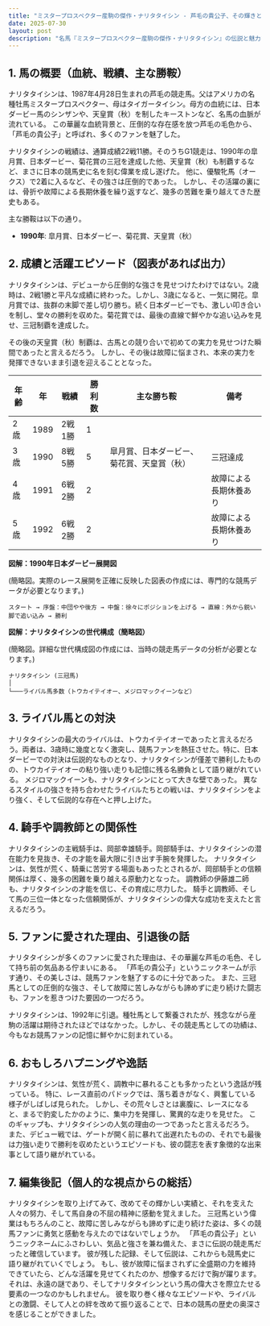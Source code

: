 ```yaml
---
title: "ミスタープロスペクター産駒の傑作・ナリタタイシン - 芦毛の貴公子、その輝きと影"
date: 2025-07-30
layout: post
description: "名馬『ミスタープロスペクター産駒の傑作・ナリタタイシン』の伝説と魅力を深堀り"
---
```


## 1. 馬の概要（血統、戦績、主な勝鞍）

ナリタタイシンは、1987年4月28日生まれの芦毛の競走馬。父はアメリカの名種牡馬ミスタープロスペクター、母はタイガータイシン。母方の血統には、日本ダービー馬のシンザンや、天皇賞（秋）を制したキーストンなど、名馬の血脈が流れている。  この華麗な血統背景と、圧倒的な存在感を放つ芦毛の毛色から、「芦毛の貴公子」と呼ばれ、多くのファンを魅了した。

ナリタタイシンの戦績は、通算成績22戦11勝。そのうちG1競走は、1990年の皐月賞、日本ダービー、菊花賞の三冠を達成した他、天皇賞（秋）も制覇するなど、まさに日本の競馬史に名を刻む偉業を成し遂げた。  他に、優駿牝馬（オークス）で2着に入るなど、その強さは圧倒的であった。 しかし、その活躍の裏には、骨折や故障による長期休養を繰り返すなど、幾多の苦難を乗り越えてきた歴史もある。

主な勝鞍は以下の通り。

* **1990年**: 皐月賞、日本ダービー、菊花賞、天皇賞（秋）


## 2. 成績と活躍エピソード（図表があれば出力）

ナリタタイシンは、デビューから圧倒的な強さを見せつけたわけではない。2歳時は、2戦1勝と平凡な成績に終わった。しかし、3歳になると、一気に開花。皐月賞では、抜群の末脚で差し切り勝ち。続く日本ダービーでも、激しい叩き合いを制し、堂々の勝利を収めた。菊花賞では、最後の直線で鮮やかな追い込みを見せ、三冠制覇を達成した。

その後の天皇賞（秋）制覇は、古馬との競り合いで初めての実力を見せつけた瞬間であったと言えるだろう。  しかし、その後は故障に悩まされ、本来の実力を発揮できないまま引退を迎えることとなった。


| 年齢 | 年 | 戦績 | 勝利数 | 主な勝ち鞍 | 備考 |
|---|---|---|---|---|---|
| 2歳 | 1989 | 2戦1勝 | 1 |  |  |
| 3歳 | 1990 | 8戦5勝 | 5 | 皐月賞、日本ダービー、菊花賞、天皇賞（秋） | 三冠達成 |
| 4歳 | 1991 | 6戦2勝 | 2 |  | 故障による長期休養あり |
| 5歳 | 1992 | 6戦2勝 | 2 |  | 故障による長期休養あり |


**図解：1990年日本ダービー展開図**

(簡略図。実際のレース展開を正確に反映した図表の作成には、専門的な競馬データが必要となります。)

```
スタート → 序盤：中団やや後方 → 中盤：徐々にポジションを上げる → 直線：外から鋭い脚で追い込み → 勝利
```

**図解：ナリタタイシンの世代構成（簡略図）**

(簡略図。詳細な世代構成図の作成には、当時の競走馬データの分析が必要となります。)

```
ナリタタイシン (三冠馬)
│
└───ライバル馬多数（トウカイテイオー、メジロマックイーンなど）
```


## 3. ライバル馬との対決

ナリタタイシンの最大のライバルは、トウカイテイオーであったと言えるだろう。両者は、3歳時に幾度となく激突し、競馬ファンを熱狂させた。特に、日本ダービーでの対決は伝説的なものとなり、ナリタタイシンが僅差で勝利したものの、トウカイテイオーの粘り強い走りも記憶に残る名勝負として語り継がれている。  メジロマックイーンも、ナリタタイシンにとって大きな壁であった。  異なるスタイルの強さを持ち合わせたライバルたちとの戦いは、ナリタタイシンをより強く、そして伝説的な存在へと押し上げた。


## 4. 騎手や調教師との関係性

ナリタタイシンの主戦騎手は、岡部幸雄騎手。岡部騎手は、ナリタタイシンの潜在能力を見抜き、その才能を最大限に引き出す手腕を発揮した。  ナリタタイシンは、気性が荒く、騎乗に苦労する場面もあったとされるが、岡部騎手との信頼関係は厚く、幾多の困難を乗り越える原動力となった。  調教師の伊藤雄二師も、ナリタタイシンの才能を信じ、その育成に尽力した。  騎手と調教師、そして馬の三位一体となった信頼関係が、ナリタタイシンの偉大な成功を支えたと言えるだろう。


## 5. ファンに愛された理由、引退後の話

ナリタタイシンが多くのファンに愛された理由は、その華麗な芦毛の毛色、そして持ち前の気品ある佇まいにある。  「芦毛の貴公子」というニックネームが示す通り、その美しさは、競馬ファンを魅了するのに十分であった。  また、三冠馬としての圧倒的な強さ、そして故障に苦しみながらも諦めずに走り続けた闘志も、ファンを惹きつけた要因の一つだろう。

ナリタタイシンは、1992年に引退。種牡馬として繋養されたが、残念ながら産駒の活躍は期待されたほどではなかった。しかし、その競走馬としての功績は、今もなお競馬ファンの記憶に鮮やかに刻まれている。


## 6. おもしろハプニングや逸話

ナリタタイシンは、気性が荒く、調教中に暴れることも多かったという逸話が残っている。  特に、レース直前のパドックでは、落ち着きがなく、興奮している様子がしばしば見られた。  しかし、その荒々しさとは裏腹に、レースになると、まるで豹変したかのように、集中力を発揮し、驚異的な走りを見せた。  このギャップも、ナリタタイシンの人気の理由の一つであったと言えるだろう。  また、デビュー戦では、ゲートが開く前に暴れて出遅れたものの、それでも最後は力強い走りで勝利を収めたというエピソードも、彼の闘志を表す象徴的な出来事として語り継がれている。


## 7. 編集後記（個人的な視点からの総括）

ナリタタイシンを取り上げてみて、改めてその輝かしい実績と、それを支えた人々の努力、そして馬自身の不屈の精神に感動を覚えました。  三冠馬という偉業はもちろんのこと、故障に苦しみながらも諦めずに走り続けた姿は、多くの競馬ファンに勇気と感動を与えたのではないでしょうか。  「芦毛の貴公子」というニックネームにふさわしい、気品と強さを兼ね備えた、まさに伝説の競走馬だったと確信しています。  彼が残した記録、そして伝説は、これからも競馬史に語り継がれていくでしょう。  もし、彼が故障に悩まされずに全盛期の力を維持できていたら、どんな活躍を見せてくれたのか、想像するだけで胸が躍ります。  それは、永遠の謎であり、そしてナリタタイシンという馬の偉大さを際立たせる要素の一つなのかもしれません。  彼を取り巻く様々なエピソードや、ライバルとの激闘、そして人との絆を改めて振り返ることで、日本の競馬の歴史の奥深さを感じることができました。
